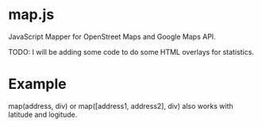 map.js
======

JavaScript Mapper for OpenStreet Maps and Google Maps API.  

TODO: I will be adding some code to do some HTML overlays for statistics.

Example
=======

map(address, div) or map([address1, address2], div) also works with latitude and logitude.

